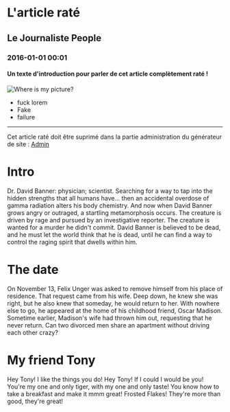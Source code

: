 # L'article raté

## Le Journaliste People

### 2016-01-01 00:01

#### Un texte d'introduction pour parler de cet article complètement raté !

![Where is my picture?](data/aside/myPicture.jpg "Mais où est donc passé mon image ?")

* fuck lorem
* Fake
* failure

-----

Cet article raté doit être suprimé dans la partie administration du générateur de site :
[Admin](./admin)

# Intro
Dr. David Banner: physician; scientist. Searching for a way to tap into the hidden strengths that all humans have... then an accidental overdose of gamma radiation alters his body chemistry. And now when David Banner grows angry or outraged, a startling metamorphosis occurs. The creature is driven by rage and pursued by an investigative reporter. The creature is wanted for a murder he didn't commit. David Banner is believed to be dead, and he must let the world think that he is dead, until he can find a way to control the raging spirit that dwells within him.

# The date
On November 13, Felix Unger was asked to remove himself from his place of residence. That request came from his wife. Deep down, he knew she was right, but he also knew that someday, he would return to her. With nowhere else to go, he appeared at the home of his childhood friend, Oscar Madison. Sometime earlier, Madison's wife had thrown him out, requesting that he never return. Can two divorced men share an apartment without driving each other crazy?

# My friend Tony
Hey Tony! I like the things you do! Hey Tony! If I could I would be you! You're my one and only tiger, with my one and only taste! You know how to take a breakfast and make it mmm great! Frosted Flakes! They're more than good, they're great!
